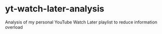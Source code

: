 # yt-watch-later-analysis
Analysis of my personal YouTube Watch Later playlist to reduce information overload 
